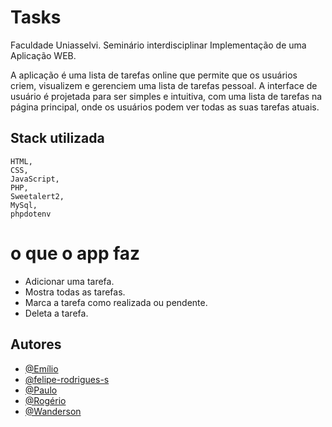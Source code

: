 # Tasks

Faculdade Uniasselvi. Seminário interdisciplinar Implementação de uma Aplicação WEB.

A aplicação é uma lista de tarefas online que permite que os usuários criem, visualizem e gerenciem uma lista de tarefas pessoal. A interface de usuário é projetada para ser simples e intuitiva, com uma lista de tarefas na página principal, onde os usuários podem ver todas as suas tarefas atuais.

## Stack utilizada

    HTML,
    CSS,
    JavaScript,
    PHP,
    Sweetalert2,
    MySql,
    phpdotenv

# o que o app faz

- Adicionar uma tarefa.
- Mostra todas as tarefas.
- Marca a tarefa como realizada ou pendente.
- Deleta a tarefa.

## Autores

- [@Emílio]()
- [@felipe-rodrigues-s](https://github.com/felipe-rodrigues-s)
- [@Paulo]()
- [@Rogério]()
- [@Wanderson]()
